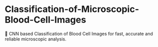 # Classification-of-Microscopic-Blood-Cell-Images
🧬 CNN based Classification of Blood Cell Images for fast, accurate and reliable microscopic analysis.

